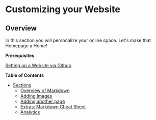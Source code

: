 # Customizing your Website

## Overview
In this section you will personalize your online space. Let's make that Homepage a Home!

**Prerequisites** 

[Setting up a Website via Github](techstart-dev.github.io)

**Table of Contents** 

- [Sections](#)
	- [Overview of Markdown](#)
	- [Adding Images](#)
	- [Adding another page](#)
	- [Extras: Markdown Cheat Sheet](#)
	- [Analytics](#)



